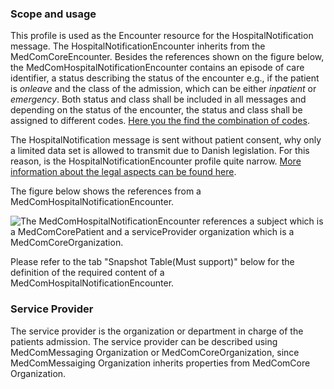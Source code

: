 ### Scope and usage 
This profile is used as the Encounter resource for the HospitalNotification message. The HospitalNotificationEncounter inherits from the MedComCoreEncounter. 
Besides the references shown on the figure below, the MedComHospitalNotificationEncounter contains an episode of care identifier, a status describing the status of the encounter e.g., if the patient is *onleave* and the class of the admission, which can be either *inpatient* or *emergency*. Both status and class shall be included in all messages and depending on the status of the encounter, the status and class shall be assigned to different codes. [Here you the find the combination of codes](https://medcomdk.github.io/dk-medcom-hospitalnotification/#hospitalnotification-codes-in-fhir).

The HospitalNotification message is sent without patient consent, why only a limited data set is allowed to transmit due to Danish legislation. For this reason, is the HospitalNotificationEncounter profile quite narrow. <a href="https://medcomdk.github.io/dk-medcom-hospitalnotification/#clinical-guidelines" target="_blank">More information about the legal aspects can be found here</a>. 

The figure below shows the references from a MedComHospitalNotificationEncounter.

<img alt="The MedComHospitalNotificationEncounter references a subject which is a MedComCorePatient and a serviceProvider organization which is a MedComCoreOrganization." src="./hospitalnotification/HospitalNotificationEncounter.png" style="float:none; display:block; margin-left:auto; margin-right:auto;" />

Please refer to the tab "Snapshot Table(Must support)" below for the definition of the required content of a MedComHospitalNotificationEncounter.

### Service Provider
The service provider is the organization or department in charge of the patients admission. 
The service provider can be described using MedComMessaging Organization or MedComCoreOrganization, since MedComMessaiging Organization inherits properties from MedComCore Organization. 